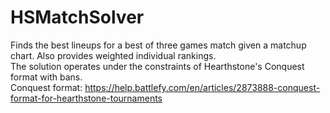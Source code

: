 # HSMatchSolver
Finds the best lineups for a best of three games match given a matchup chart. Also provides weighted individual rankings.  
The solution operates under the constraints of Hearthstone's Conquest format with bans.  
Conquest format: https://help.battlefy.com/en/articles/2873888-conquest-format-for-hearthstone-tournaments
